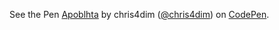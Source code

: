 
<p  data-slug-hash="KbPvqN" data-default-tab="result" data-user="chris4dim" data-pen-title="Apoblhta" class='codepen'>See the Pen <a href='https://codepen.io/chris4dim/pen/KbPvqN'>Apoblhta</a> by chris4dim (<a href='http://codepen.io/chris4dim'>@chris4dim</a>) on <a href='http://codepen.io'>CodePen</a>.</p>

<script async src="//assets.codepen.io/assets/embed/ei.js"></script>
